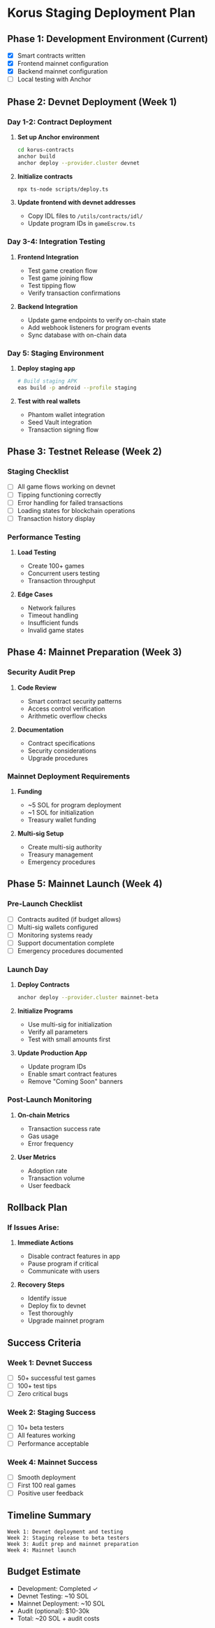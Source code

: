 # Korus Staging Deployment Plan

## Phase 1: Development Environment (Current)
- [x] Smart contracts written
- [x] Frontend mainnet configuration
- [x] Backend mainnet configuration
- [ ] Local testing with Anchor

## Phase 2: Devnet Deployment (Week 1)

### Day 1-2: Contract Deployment
1. **Set up Anchor environment**
   ```bash
   cd korus-contracts
   anchor build
   anchor deploy --provider.cluster devnet
   ```

2. **Initialize contracts**
   ```bash
   npx ts-node scripts/deploy.ts
   ```

3. **Update frontend with devnet addresses**
   - Copy IDL files to `/utils/contracts/idl/`
   - Update program IDs in `gameEscrow.ts`

### Day 3-4: Integration Testing
1. **Frontend Integration**
   - Test game creation flow
   - Test game joining flow
   - Test tipping flow
   - Verify transaction confirmations

2. **Backend Integration**
   - Update game endpoints to verify on-chain state
   - Add webhook listeners for program events
   - Sync database with on-chain data

### Day 5: Staging Environment
1. **Deploy staging app**
   ```bash
   # Build staging APK
   eas build -p android --profile staging
   ```

2. **Test with real wallets**
   - Phantom wallet integration
   - Seed Vault integration
   - Transaction signing flow

## Phase 3: Testnet Release (Week 2)

### Staging Checklist
- [ ] All game flows working on devnet
- [ ] Tipping functioning correctly
- [ ] Error handling for failed transactions
- [ ] Loading states for blockchain operations
- [ ] Transaction history display

### Performance Testing
1. **Load Testing**
   - Create 100+ games
   - Concurrent users testing
   - Transaction throughput

2. **Edge Cases**
   - Network failures
   - Timeout handling
   - Insufficient funds
   - Invalid game states

## Phase 4: Mainnet Preparation (Week 3)

### Security Audit Prep
1. **Code Review**
   - Smart contract security patterns
   - Access control verification
   - Arithmetic overflow checks

2. **Documentation**
   - Contract specifications
   - Security considerations
   - Upgrade procedures

### Mainnet Deployment Requirements
1. **Funding**
   - ~5 SOL for program deployment
   - ~1 SOL for initialization
   - Treasury wallet funding

2. **Multi-sig Setup**
   - Create multi-sig authority
   - Treasury management
   - Emergency procedures

## Phase 5: Mainnet Launch (Week 4)

### Pre-Launch Checklist
- [ ] Contracts audited (if budget allows)
- [ ] Multi-sig wallets configured
- [ ] Monitoring systems ready
- [ ] Support documentation complete
- [ ] Emergency procedures documented

### Launch Day
1. **Deploy Contracts**
   ```bash
   anchor deploy --provider.cluster mainnet-beta
   ```

2. **Initialize Programs**
   - Use multi-sig for initialization
   - Verify all parameters
   - Test with small amounts first

3. **Update Production App**
   - Update program IDs
   - Enable smart contract features
   - Remove "Coming Soon" banners

### Post-Launch Monitoring
1. **On-chain Metrics**
   - Transaction success rate
   - Gas usage
   - Error frequency

2. **User Metrics**
   - Adoption rate
   - Transaction volume
   - User feedback

## Rollback Plan

### If Issues Arise:
1. **Immediate Actions**
   - Disable contract features in app
   - Pause program if critical
   - Communicate with users

2. **Recovery Steps**
   - Identify issue
   - Deploy fix to devnet
   - Test thoroughly
   - Upgrade mainnet program

## Success Criteria

### Week 1: Devnet Success
- [ ] 50+ successful test games
- [ ] 100+ test tips
- [ ] Zero critical bugs

### Week 2: Staging Success
- [ ] 10+ beta testers
- [ ] All features working
- [ ] Performance acceptable

### Week 4: Mainnet Success
- [ ] Smooth deployment
- [ ] First 100 real games
- [ ] Positive user feedback

## Timeline Summary

```
Week 1: Devnet deployment and testing
Week 2: Staging release to beta testers
Week 3: Audit prep and mainnet preparation
Week 4: Mainnet launch
```

## Budget Estimate

- Development: Completed ✓
- Devnet Testing: ~10 SOL
- Mainnet Deployment: ~10 SOL
- Audit (optional): $10-30k
- Total: ~20 SOL + audit costs